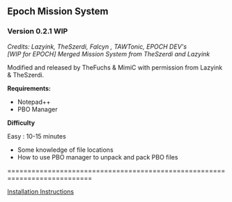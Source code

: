 ## Epoch Mission System
### Version 0.2.1 WIP

_Credits: Lazyink, TheSzerdi, Falcyn , TAWTonic, EPOCH DEV's<br>
[WIP for EPOCH] Merged Mission System from TheSzerdi and Lazyink_

Modified and released by TheFuchs & MimiC with permission from Lazyink & TheSzerdi.

**Requirements:**

- Notepad++
- PBO Manager

**Difficulty**

Easy : 10-15 minutes

- Some knowledge of file locations
- How to use PBO manager to unpack and pack PBO files

===========================================================================

[Installation Instructions](http://www.pwndhost.com/?page_id=171 "EMS Installation Instructions")